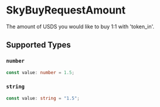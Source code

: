 # SkyBuyRequestAmount

The amount of USDS you would like to buy 1:1 with 'token_in'.


## Supported Types

### `number`

```typescript
const value: number = 1.5;
```

### `string`

```typescript
const value: string = "1.5";
```


